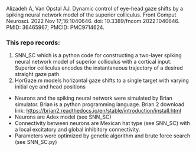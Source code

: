 Alizadeh A, Van Opstal AJ. Dynamic control of eye-head gaze shifts by a spiking neural network model of the superior colliculus. Front Comput Neurosci. 2022 Nov 17;16:1040646. doi: 10.3389/fncom.2022.1040646. PMID: 36465967; PMCID: PMC9714624.

### This repo records:
1. SNN_SC which is a python code for constructing a two-layer spiking neural network model of superior colliculus with a cortical input. Superior colliculus encodes the instantaneous trajectory of a desired straight gaze path 
2. HorGaze.m models horizontal gaze shifts to a single target with varying initial eye and head positions

* Neurons and the spiking neural network were simulated by Brian simulator. Brian is a python programming language. Brian 2 download link: https://brian2.readthedocs.io/en/stable/introduction/install.html
* Neurons are Adex model (see SNN_SC)
* Connectivity between neurons are Mexican hat type (see SNN_SC) with a local excitatory and global inhibitory connectivity.
* Parameters were optimized by genetic algorithm and brute force search (see SNN_SC.py)

